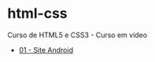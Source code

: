 # html-css
 Curso de HTML5 e CSS3 - Curso em vídeo

<ul>
    <li>
    <a href="https://vanessacml.github.io/html-css/desafios/desafio10/android.html">01 - Site Android</a>
    </li>
</ul>